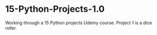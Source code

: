 # 15-Python-Projects-1.0
 Working through a 15 Python projects Udemy course. Project 1 is a dice roller.
